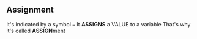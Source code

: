 ## Assignment

It's indicated by a symbol `=`
It **ASSIGNS** a VALUE to a variable
That's why it's called **ASSIGN**ment
